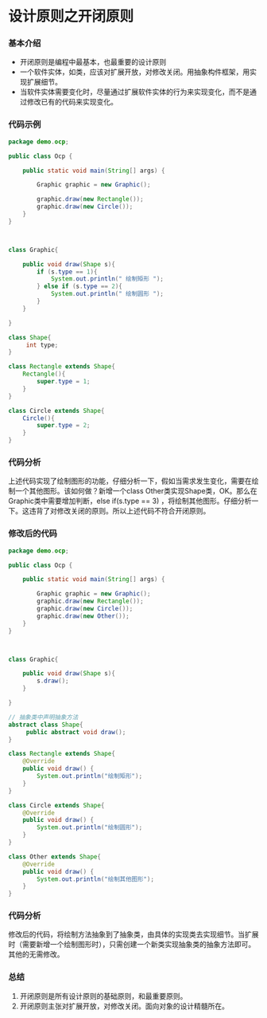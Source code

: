 # 设计原则之开闭原则

### 基本介绍

- 开闭原则是编程中最基本，也最重要的设计原则
- 一个软件实体，如类，应该对扩展开放，对修改关闭。用抽象构件框架，用实现扩展细节。
- 当软件实体需要变化时，尽量通过扩展软件实体的行为来实现变化，而不是通过修改已有的代码来实现变化。

### 代码示例

```java
package demo.ocp;

public class Ocp {

    public static void main(String[] args) {

        Graphic graphic = new Graphic();

        graphic.draw(new Rectangle());
        graphic.draw(new Circle());
    }
}



class Graphic{

    public void draw(Shape s){
        if (s.type == 1){
            System.out.println(" 绘制矩形 ");
        } else if (s.type == 2){
            System.out.println(" 绘制圆形 ");
        }
    }

}

class Shape{
     int type;
}

class Rectangle extends Shape{
    Rectangle(){
        super.type = 1;
    }
}

class Circle extends Shape{
    Circle(){
        super.type = 2;
    }
}
```

### 代码分析

上述代码实现了绘制图形的功能，仔细分析一下，假如当需求发生变化，需要在绘制一个其他图形。该如何做？新增一个class Other类实现Shape类，OK。那么在Graphic类中需要增加判断，else if(s.type == 3) ，将绘制其他图形。仔细分析一下。这违背了对修改关闭的原则。所以上述代码不符合开闭原则。

### 修改后的代码

```java
package demo.ocp;

public class Ocp {

    public static void main(String[] args) {

        Graphic graphic = new Graphic();
        graphic.draw(new Rectangle());
        graphic.draw(new Circle());
        graphic.draw(new Other());
    }
}



class Graphic{

    public void draw(Shape s){
        s.draw();
    }

}

// 抽象类中声明抽象方法
abstract class Shape{
     public abstract void draw();
}

class Rectangle extends Shape{
    @Override
    public void draw() {
        System.out.println("绘制矩形");
    }
}

class Circle extends Shape{
    @Override
    public void draw() {
        System.out.println("绘制圆形");
    }
}

class Other extends Shape{
    @Override
    public void draw() {
        System.out.println("绘制其他图形");
    }
}
```

### 代码分析

修改后的代码，将绘制方法抽象到了抽象类，由具体的实现类去实现细节。当扩展时（需要新增一个绘制图形时），只需创建一个新类实现抽象类的抽象方法即可。其他的无需修改。

### 总结

1. 开闭原则是所有设计原则的基础原则，和最重要原则。
2. 开闭原则主张对扩展开放，对修改关闭。面向对象的设计精髓所在。

